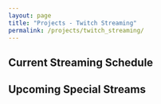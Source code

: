 ```yaml
---
layout: page
title: "Projects - Twitch Streaming"
permalink: /projects/twitch_streaming/
---
```


## Current Streaming Schedule

## Upcoming Special Streams

